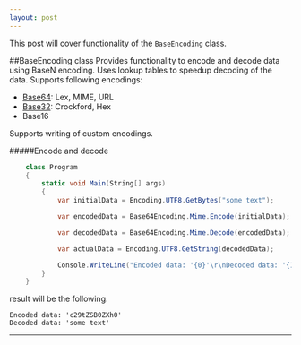 ```yaml
---
layout: post
---
```


This post will cover functionality of the ``` BaseEncoding ``` class.

##BaseEncoding class
Provides functionality to encode and decode data using BaseN encoding.
Uses lookup tables to speedup decoding of the data.
Supports following encodings:

* [Base64](https://en.wikipedia.org/wiki/Base64): Lex, MIME, URL
* [Base32](https://en.wikipedia.org/wiki/Base32): Crockford, Hex
* Base16

Supports writing of custom encodings.

#####Encode and decode

```C#
	class Program
	{
		static void Main(String[] args)
		{
			var initialData = Encoding.UTF8.GetBytes("some text");

			var encodedData = Base64Encoding.Mime.Encode(initialData);

			var decodedData = Base64Encoding.Mime.Decode(encodedData);

			var actualData = Encoding.UTF8.GetString(decodedData);

			Console.WriteLine("Encoded data: '{0}'\r\nDecoded data: '{1}'", encodedData, actualData);
		}
	}

```

result will be the following:

```
Encoded data: 'c29tZSB0ZXh0'
Decoded data: 'some text'
```

----
